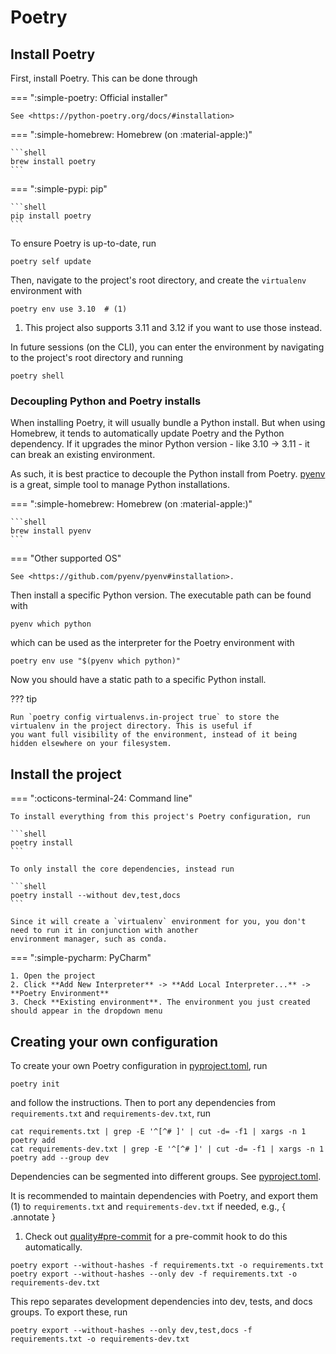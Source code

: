 # Poetry

## Install Poetry

First, install Poetry. This can be done through

=== ":simple-poetry: Official installer"

    See <https://python-poetry.org/docs/#installation>

=== ":simple-homebrew: Homebrew (on :material-apple:)"

    ```shell
    brew install poetry
    ```

=== ":simple-pypi: pip"

    ```shell
    pip install poetry
    ```

To ensure Poetry is up-to-date, run

```shell
poetry self update
```

Then, navigate to the project's root directory, and create the `virtualenv` environment with

```shell
poetry env use 3.10  # (1)
```

1. This project also supports 3.11 and 3.12 if you want to use those instead.

In future sessions (on the CLI), you can enter the environment by navigating to the project's root directory and running

```shell
poetry shell
```

### Decoupling Python and Poetry installs

When installing Poetry, it will usually bundle a Python install. But when using Homebrew, it tends to automatically
update Poetry and the Python dependency. If it upgrades the minor Python version - like 3.10 -> 3.11 - it can break an
existing environment.

As such, it is best practice to decouple the Python install from Poetry. [pyenv] is a great, simple tool to manage
Python installations.

=== ":simple-homebrew: Homebrew (on :material-apple:)"

    ```shell
    brew install pyenv
    ```

=== "Other supported OS"

    See <https://github.com/pyenv/pyenv#installation>.

Then install a specific Python version. The executable path can be found with

```shell
pyenv which python
```

which can be used as the interpreter for the Poetry environment with

```shell
poetry env use "$(pyenv which python)"
```

Now you should have a static path to a specific Python install.

??? tip

    Run `poetry config virtualenvs.in-project true` to store the virtualenv in the project directory. This is useful if
    you want full visibility of the environment, instead of it being hidden elsewhere on your filesystem.

## Install the project

=== ":octicons-terminal-24: Command line"

    To install everything from this project's Poetry configuration, run

    ```shell
    poetry install
    ```

    To only install the core dependencies, instead run

    ```shell
    poetry install --without dev,test,docs
    ```

    Since it will create a `virtualenv` environment for you, you don't need to run it in conjunction with another
    environment manager, such as conda.

=== ":simple-pycharm: PyCharm"

    1. Open the project
    2. Click **Add New Interpreter** -> **Add Local Interpreter...** -> **Poetry Environment**
    3. Check **Existing environment**. The environment you just created should appear in the dropdown menu

## Creating your own configuration

To create your own Poetry configuration in [pyproject.toml], run

```shell
poetry init
```

and follow the instructions. Then to port any dependencies from ``requirements.txt`` and ``requirements-dev.txt``, run

```shell
cat requirements.txt | grep -E '^[^# ]' | cut -d= -f1 | xargs -n 1 poetry add
cat requirements-dev.txt | grep -E '^[^# ]' | cut -d= -f1 | xargs -n 1 poetry add --group dev
```

Dependencies can be segmented into different groups. See [pyproject.toml].

It is recommended to maintain dependencies with Poetry, and export them (1) to ``requirements.txt``
and ``requirements-dev.txt`` if needed, e.g.,
{ .annotate }

1. Check out [quality#pre-commit](../tooling/quality.md#pre-commit) for a pre-commit hook to do this
   automatically.

```shell
poetry export --without-hashes -f requirements.txt -o requirements.txt
poetry export --without-hashes --only dev -f requirements.txt -o requirements-dev.txt
```

This repo separates development dependencies into dev, tests, and docs groups. To export these, run

```shell
poetry export --without-hashes --only dev,test,docs -f requirements.txt -o requirements-dev.txt
```

[pyproject.toml]: https://github.com/eshwen/ds-python-boilerplate/blob/main/pyproject.toml

[pyenv]: https://github.com/pyenv/pyenv
